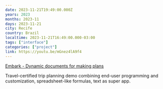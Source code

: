 ```yaml
---
date: 2023-11-21T19:49:00.000Z
years: 2023
months: 2023-11
days: 2023-11-21
city: Recife
country: Brazil
localtime: 2023-11-21T16:49:00.000-03:00
tags: ["interface"]
categories: ["project"]
link: https://youtu.be/mGnez4lA9f4
---
```

[Embark - Dynamic documents for making plans](https://youtu.be/mGnez4lA9f4)

Travel-certified trip planning demo combining end-user programming and customization, spreadsheet-like formulas, text as super app.
